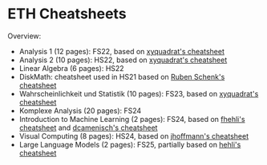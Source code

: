 # ETH Cheatsheets

Overview:

- Analysis 1 (12 pages): FS22, based on [xyquadrat's cheatsheet](https://github.com/XYQuadrat/eth-cheatsheets)
- Analysis 2 (10 pages): HS22, based on [xyquadrat's cheatsheet](https://github.com/XYQuadrat/eth-cheatsheets)
- Linear Algebra (6 pages): HS22
- DiskMath: cheatsheet used in HS21 based on [Ruben Schenk's cheatsheet](https://n.ethz.ch/~rschenk/pdfs/summaries/first-year-courses/Diskrete_Mathematik_ExamCheatsheet_HS19.pdf)
- Wahrscheinlichkeit und Statistik (10 pages): FS23, based on [xyquadrat's cheatsheet](https://github.com/XYQuadrat/eth-cheatsheets)
- Komplexe Analysis (20 pages): FS24
- Introduction to Machine Learning (2 pages): FS24, based on [fhehli's cheatsheet](https://github.com/fhehli/iml-cheatsheet) and [dcamenisch's cheatsheet](https://github.com/dcamenisch/iml-cheatsheet)
- Visual Computing (8 pages): HS24, based on [jhoffmann's cheatsheet](https://typst.app/project/ruyA4kPNzRyNmyu3MZqxny)
- Large Language Models (2 pages): FS25, partially based on [hehli's cheatsheet](https://github.com/hehli/llm-cheatsheet)
